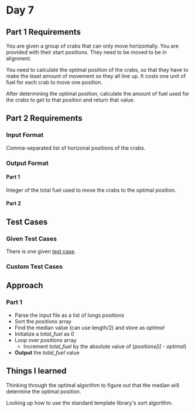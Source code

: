 # Day 7 #

## Part 1 Requirements ##

You are given a group of crabs that can only move horizontally. You are provided with their start positions. They need to be moved to be in alignment.

You need to calculate the optimal position of the crabs, so that they have to make the least amount of movement so they all line up. It costs one unit of fuel for each crab to move one position.

After determining the optimal position, calculate the amount of fuel used for the crabs to get to that position and return that value.

## Part 2 Requirements ##

### Input Format ###

Comma-separated list of horizonal positions of the crabs.

### Output Format ###

#### Part 1 ####

Integer of the total fuel used to move the crabs to the optimal position.

#### Part 2 ####


## Test Cases ##

### Given Test Cases ###

There is one given [test case](../data/test_cases/day7_test1.txt).

### Custom Test Cases ###


## Approach ##

### Part 1 ###

- Parse the input file as a list of longs *positions*
- Sort the *positions* array
- Find the median value (can use length/2) and store as *optimal*
- Initialize a *total_fuel* as 0
- Loop over *positions* array
    - Increment *total_fuel* by the absolute value of (*positions[i]* - *optimal*)
- **Output** the *total_fuel* value


## Things I learned ##

Thinking through the optimal algorithm to figure out that the median will determine the optimal position.

Looking up how to use the standard template library's sort algorithm.
